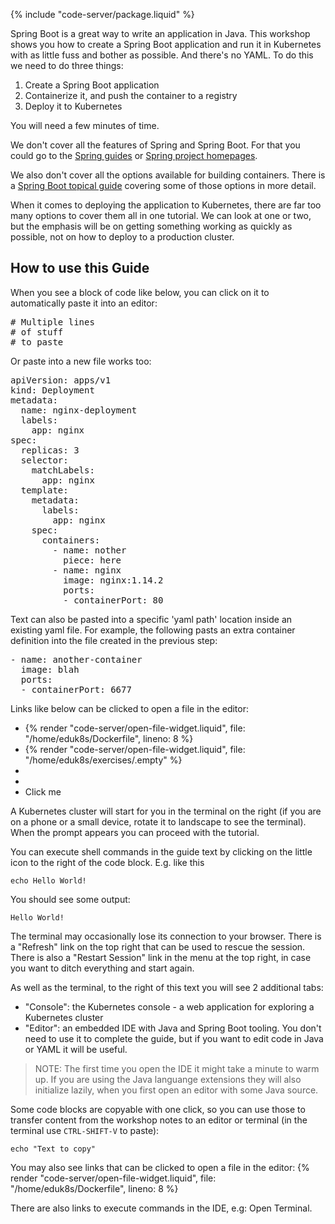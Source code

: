 {% include "code-server/package.liquid" %}


Spring Boot is a great way to write an application in Java. This workshop shows you how to create a Spring Boot application and run it in Kubernetes with as little fuss and bother as possible. And there's no YAML. To do this we need to do three things:

1. Create a Spring Boot application
2. Containerize it, and push the container to a registry
3. Deploy it to Kubernetes

You will need a few minutes of time.

We don't cover all the features of Spring and Spring Boot. For that you could go to the [Spring guides](https://spring.io/guides) or [Spring project homepages](https://spring.io/projects).

We also don't cover all the options available for building containers. There is a [Spring Boot topical guide](https://spring.io/guides/topicals/spring-boot-docker) covering some of those options in more detail.

When it comes to deploying the application to Kubernetes, there are far too many options to cover them all in one tutorial. We can look at one or two, but the emphasis will be on getting something working as quickly as possible, not on how to deploy to a production cluster.

## How to use this Guide


When you see a block of code like below, you can click on it to automatically paste it into an editor:

<pre class="pastable" data-file="/tmp/eduk8s/Dockerfile" data-prefix="COPY --from">
# Multiple lines
# of stuff
# to paste
</pre>

Or paste into a new file works too:

<pre class="pastable" data-file="/tmp/deploy.yml">
apiVersion: apps/v1
kind: Deployment
metadata:
  name: nginx-deployment
  labels:
    app: nginx
spec:
  replicas: 3
  selector:
    matchLabels:
      app: nginx
  template:
    metadata:
      labels:
        app: nginx
    spec:
      containers:
        - name: nother
          piece: here
        - name: nginx
          image: nginx:1.14.2
          ports:
          - containerPort: 80
</pre>

Text can also be pasted into a specific 'yaml path' location inside an existing yaml file.
For example, the following pasts an extra container definition into the
file created in the previous step:

<pre class="pastable" data-yamlPath="spec.template.spec.containers">
- name: another-container
  image: blah
  ports:
  - containerPort: 6677
</pre>

Links like below can be clicked to open a file in the editor:

- {% render "code-server/open-file-widget.liquid", file: "/home/eduk8s/Dockerfile", lineno: 8 %}
- {% render "code-server/open-file-widget.liquid", file: "/home/eduk8s/exercises/.empty" %}
- <span class="editor_link" data-file="/home/eduk8s/Dockerfile" data-line="8"/>
- <span class="editor_link" data-file="/home/eduk8s/exercises/.empty"/>
- <span class="editor_link" data-file="/home/eduk8s/Dockerfile" data-line="10">Click me</span>

A Kubernetes cluster will start for you in the terminal on the right (if you are on a phone or a small device, rotate it to landscape to see the terminal). When the prompt appears you can proceed with the tutorial. 

You can execute shell commands in the guide text by clicking on the little icon to the right of the code block. E.g. like this

```execute
echo Hello World!
```

You should see some output:

```
Hello World!
```

The terminal may occasionally lose its connection to your browser. There is a "Refresh" link on the top right that can be used to rescue the session. There is also a "Restart Session" link in the menu at the top right, in case you want to ditch everything and start again.

As well as the terminal, to the right of this text you will see 2 additional tabs:

* "Console": the Kubernetes console - a web application for exploring a Kubernetes cluster
* "Editor": an embedded IDE with Java and Spring Boot tooling. You don't need to use it to complete the guide, but if you want to edit code in Java or YAML it will be useful.

> NOTE: The first time you open the IDE it might take a minute to warm up. If you are using the Java languange extensions they will also initialize lazily, when you first open an editor with some Java source.

Some code blocks are copyable with one click, so you can use those to transfer content from the workshop notes to an editor or terminal (in the terminal use `CTRL-SHIFT-V` to paste):

```copy
echo "Text to copy"
```

You may also see links that can be clicked to open a file in the editor: {% render "code-server/open-file-widget.liquid", file: "/home/eduk8s/Dockerfile", lineno: 8 %}

There are also links to execute commands in the IDE, e.g: <span class="editor_command_link" data-command="workbench.action.terminal.toggleTerminal">Open Terminal</span>.